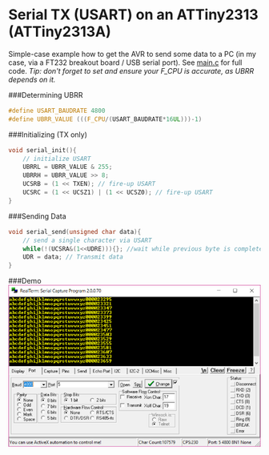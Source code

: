 # Serial TX (USART) on an ATTiny2313 (ATTiny2313A)
Simple-case example how to get the AVR to send some data to a PC (in my case, via a FT232 breakout board / USB serial port). See [main.c](main.c) for full code. _Tip: don't forget to set and ensure your F_CPU is accurate, as UBRR depends on it._

###Determining UBRR
```C
#define USART_BAUDRATE 4800
#define UBRR_VALUE (((F_CPU/(USART_BAUDRATE*16UL)))-1)
```
###Initializing (TX only)
```C
void serial_init(){
	// initialize USART
	UBRRL = UBRR_VALUE & 255; 
	UBRRH = UBRR_VALUE >> 8;
	UCSRB = (1 << TXEN); // fire-up USART
	UCSRC = (1 << UCSZ1) | (1 << UCSZ0); // fire-up USART
}
```

###Sending Data
```C
void serial_send(unsigned char data){
	// send a single character via USART
	while(!(UCSRA&(1<<UDRE))){}; //wait while previous byte is completed
	UDR = data; // Transmit data
}
```

###Demo
![](demo.png)
